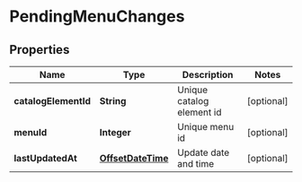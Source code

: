 
# PendingMenuChanges

## Properties
Name | Type | Description | Notes
------------ | ------------- | ------------- | -------------
**catalogElementId** | **String** | Unique catalog element id |  [optional]
**menuId** | **Integer** | Unique menu id |  [optional]
**lastUpdatedAt** | [**OffsetDateTime**](OffsetDateTime.md) | Update date and time |  [optional]



